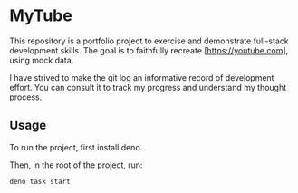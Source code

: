 # MyTube

This repository is a portfolio project to exercise and demonstrate full-stack
development skills. The goal is to faithfully recreate [https://youtube.com],
using mock data.

I have strived to make the git log an informative record of development effort.
You can consult it to track my progress and understand my thought process.

## Usage

To run the project, first install deno.

Then, in the root of the project, run:

```
deno task start
```
